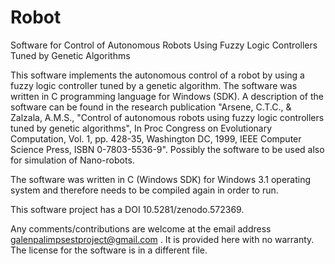 # Robot
Software for Control of Autonomous Robots Using Fuzzy Logic Controllers Tuned by Genetic Algorithms

This software implements the autonomous control of a robot by using a fuzzy logic controller tuned by a genetic algorithm.  The software was written in C programming language for Windows (SDK).   A description of the software can be found in the research publication "Arsene, C.T.C., & Zalzala, A.M.S., "Control of autonomous robots using fuzzy logic controllers tuned by genetic algorithms", In Proc Congress on Evolutionary Computation, Vol. 1, pp. 428-35, Washington DC, 1999, IEEE Computer Science Press, ISBN 0-7803-5536-9".    Possibly the software to be used also for simulation of Nano-robots.

The software was written in C (Windows SDK) for Windows 3.1 operating system and therefore needs to be compiled again in order to run. 

This software project has a DOI 10.5281/zenodo.572369.

Any comments/contributions are welcome at the email address galenpalimpsestproject@gmail.com . It is provided here with no warranty. The license for the software is in a different file.
